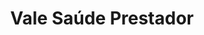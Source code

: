 ---
layout: post
type: post
title: Vale Saúde Prestador

description: "Desenvolvimento do site Prestador do Vale Saúde Sempre utilizando Vue.js e Laravel Blade."
categories: ['portfolio']
tags: ['Front-end']
type: single
live: "https://prestador.valesaudesempre.com.br/"
permalink: /portfolio/:title/
---